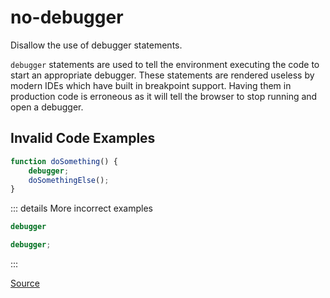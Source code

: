 <!--
 generated docs file, do not edit by hand, see xtask/docgen 
-->
# no-debugger

Disallow the use of debugger statements.

`debugger` statements are used to tell the environment executing the code to start an appropriate
debugger. These statements are rendered useless by modern IDEs which have built in breakpoint support.
Having them in production code is erroneous as it will tell the browser to stop running and open a debugger.

## Invalid Code Examples

```js
function doSomething() {
    debugger;
    doSomethingElse();
}
```

::: details More incorrect examples

```js
debugger
```

```js
debugger;
```
:::

[Source](https://github.com/rslint/rslint/tree/master/crates/rslint_core/src/groups/errors/no_debugger.rs)